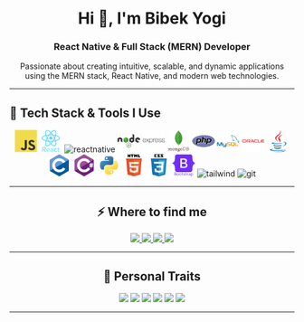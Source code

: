 <h1 align="center">Hi 👋, I'm Bibek Yogi</h1>
<h3 align="center">React Native & Full Stack (MERN) Developer</h3>

<p align="center">Passionate about creating intuitive, scalable, and dynamic applications using the MERN stack, React Native, and modern web technologies.</p>

---

## 🚀 Tech Stack & Tools I Use

<p align="center">
  <img src="https://raw.githubusercontent.com/devicons/devicon/master/icons/javascript/javascript-original.svg" alt="javascript" width="40"/>
  <img src="https://raw.githubusercontent.com/devicons/devicon/master/icons/react/react-original-wordmark.svg" alt="react" width="40"/>
  <img src="https://reactnative.dev/img/header_logo.svg" alt="reactnative" width="40"/>
  <img src="https://raw.githubusercontent.com/devicons/devicon/master/icons/nodejs/nodejs-original-wordmark.svg" alt="nodejs" width="40"/>
  <img src="https://raw.githubusercontent.com/devicons/devicon/master/icons/express/express-original-wordmark.svg" alt="express" width="40"/>
  <img src="https://raw.githubusercontent.com/devicons/devicon/master/icons/mongodb/mongodb-original-wordmark.svg" alt="mongodb" width="40"/>
  <img src="https://raw.githubusercontent.com/devicons/devicon/master/icons/php/php-original.svg" alt="php" width="40"/>
  <img src="https://raw.githubusercontent.com/devicons/devicon/master/icons/mysql/mysql-original-wordmark.svg" alt="mysql" width="40"/>
  <img src="https://raw.githubusercontent.com/devicons/devicon/master/icons/oracle/oracle-original.svg" alt="oracle" width="40"/>
  <img src="https://raw.githubusercontent.com/devicons/devicon/master/icons/java/java-original.svg" alt="java" width="40"/>
  <img src="https://raw.githubusercontent.com/devicons/devicon/master/icons/c/c-original.svg" alt="c" width="40"/>
  <img src="https://raw.githubusercontent.com/devicons/devicon/master/icons/csharp/csharp-original.svg" alt="csharp" width="40"/>
  <img src="https://raw.githubusercontent.com/devicons/devicon/master/icons/python/python-original.svg" alt="python" width="40"/>
  <img src="https://raw.githubusercontent.com/devicons/devicon/master/icons/html5/html5-original-wordmark.svg" alt="html5" width="40"/>
  <img src="https://raw.githubusercontent.com/devicons/devicon/master/icons/css3/css3-original-wordmark.svg" alt="css3" width="40"/>
  <img src="https://raw.githubusercontent.com/devicons/devicon/master/icons/bootstrap/bootstrap-plain-wordmark.svg" alt="bootstrap" width="40"/>
  <img src="https://www.vectorlogo.zone/logos/tailwindcss/tailwindcss-icon.svg" alt="tailwind" width="40"/>
  <img src="https://www.vectorlogo.zone/logos/git-scm/git-scm-icon.svg" alt="git" width="40"/>
</p>

---


<h2 align="center">⚡️ Where to find me</h2>

<p align="center">
  <a href="https://www.linkedin.com/in/bibek-yogi-65a323351/" target="_blank">
    <img src="https://img.shields.io/badge/-LinkedIn-0A66C2?style=for-the-badge&logo=linkedin&logoColor=white" />
  </a>
  <a href="https://www.facebook.com/bibek.yogi.776088/" target="_blank">
    <img src="https://img.shields.io/badge/-Facebook-0866FF?style=for-the-badge&logo=facebook&logoColor=white" />
  </a>
  <a href="https://x.com/BibekYogi142729" target="_blank">
    <img src="https://img.shields.io/badge/-Twitter-0F1419?style=for-the-badge&logo=x&logoColor=white" />
  </a>
  <a href="https://www.instagram.com/the_bugrammer/" target="_blank">
    <img src="https://img.shields.io/badge/-Instagram-F35369?style=for-the-badge&logo=instagram&logoColor=white" />
  </a>
</p>

---

<h2 align="center">🎯 Personal Traits</h2>

<p align="center">
  <img src="https://img.shields.io/badge/-Hardworking-blueviolet?style=for-the-badge" />
  <img src="https://img.shields.io/badge/-Passionate-ff69b4?style=for-the-badge" />
  <img src="https://img.shields.io/badge/-Team_Player-brightgreen?style=for-the-badge" />
  <img src="https://img.shields.io/badge/-Continuous_Learner-ff6347?style=for-the-badge" />
  <img src="https://img.shields.io/badge/-Problem_Solver-blue?style=for-the-badge" />
  <img src="https://img.shields.io/badge/-Tech_Enthusiast-yellow?style=for-the-badge" />
</p>

---

